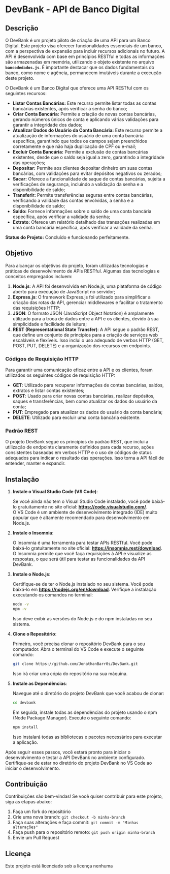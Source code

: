 # DevBank - API de Banco Digital

## Descrição

O DevBank é um projeto piloto de criação de uma API para um Banco Digital. Este projeto visa oferecer funcionalidades essenciais de um banco, com a perspectiva de expansão para incluir recursos adicionais no futuro. A API é desenvolvida com base em princípios RESTful e todas as informações são armazenadas em memória, utilizando o objeto existente no arquivo **`bancodedados.js`**. É importante destacar que os dados fundamentais do banco, como nome e agência, permanecem imutáveis durante a execução deste projeto.

O DevBank é um Banco Digital que oferece uma API RESTful com os seguintes recursos:

- **Listar Contas Bancárias:** Este recurso permite listar todas as contas bancárias existentes, após verificar a senha do banco;
- **Criar Conta Bancária:** Permite a criação de novas contas bancárias, gerando números únicos de conta e aplicando várias validações para garantir a integridade dos dados;
- **Atualizar Dados do Usuário da Conta Bancária:** Este recurso permite a atualização de informações do usuário de uma conta bancária específica, garantindo que todos os campos sejam preenchidos corretamente e que não haja duplicação de CPF ou e-mail;
- **Excluir Conta Bancária:** Permite a exclusão de contas bancárias existentes, desde que o saldo seja igual a zero, garantindo a integridade das operações;
- **Depositar:** Permite aos clientes depositar dinheiro em suas contas bancárias, com validações para evitar depósitos negativos ou zerados;
- **Sacar:** Oferece a funcionalidade de saque de contas bancárias, sujeita a verificações de segurança, incluindo a validação da senha e a disponibilidade de saldo;
- **Transferir:** Permite transferências seguras entre contas bancárias, verificando a validade das contas envolvidas, a senha e a disponibilidade de saldo;
- **Saldo:** Fornece informações sobre o saldo de uma conta bancária específica, após verificar a validade da senha;
- **Extrato:** Oferece um relatório detalhado das transações realizadas em uma conta bancária específica, após verificar a validade da senha.

**Status do Projeto:** Concluído e funcionando perfeitamente.

## Objetivo

Para alcançar os objetivos do projeto, foram utilizadas tecnologias e práticas de desenvolvimento de APIs RESTful. Algumas das tecnologias e conceitos empregados incluem:

1. **Node.js**: A API foi desenvolvida em Node.js, uma plataforma de código aberto para execução de JavaScript no servidor;
2. **Express.js**: O framework Express.js foi utilizado para simplificar a criação das rotas da API, gerenciar middlewares e facilitar o tratamento das requisições HTTP;
3. **JSON**: O formato JSON (JavaScript Object Notation) é amplamente utilizado para a troca de dados entre a API e os clientes, devido à sua simplicidade e facilidade de leitura;
4. **REST (Representational State Transfer)**: A API segue o padrão REST, que define um conjunto de princípios para a criação de serviços web escaláveis e flexíveis. Isso inclui o uso adequado de verbos HTTP (GET, POST, PUT, DELETE) e a organização dos recursos em endpoints.

### **Códigos de Requisição HTTP**

Para garantir uma comunicação eficaz entre a API e os clientes, foram utilizados os seguintes códigos de requisição HTTP:

- **GET**: Utilizado para recuperar informações de contas bancárias, saldos, extratos e listar contas existentes;
- **POST**: Usado para criar novas contas bancárias, realizar depósitos, saques e transferências, bem como atualizar os dados do usuário da conta;
- **PUT**: Empregado para atualizar os dados do usuário da conta bancária;
- **DELETE**: Utilizado para excluir uma conta bancária existente.

### **Padrão REST**

O projeto DevBank segue os princípios do padrão REST, que inclui a utilização de endpoints claramente definidos para cada recurso, ações consistentes baseadas em verbos HTTP e o uso de códigos de status adequados para indicar o resultado das operações. Isso torna a API fácil de entender, manter e expandir.

## Instalação

1. **Instale o Visual Studio Code (VS Code)**:
    
    Se você ainda não tem o Visual Studio Code instalado, você pode baixá-lo gratuitamente no site oficial: **https://code.visualstudio.com/**.    
    O VS Code é um ambiente de desenvolvimento integrado (IDE) muito popular que é altamente recomendado para desenvolvimento em Node.js.
    
2. **Instale o Insomnia**:
    
    O Insomnia é uma ferramenta para testar APIs RESTful. Você pode baixá-lo gratuitamente no site oficial: **https://insomnia.rest/download**.    
    O Insomnia permite que você faça requisições à API e visualize as respostas, o que será útil para testar as funcionalidades da API DevBank.

3. **Instale o Node.js**:

    Certifique-se de ter o Node.js instalado no seu sistema. Você pode baixá-lo em **https://nodejs.org/en/download**. Verifique a instalação executando os comandos no terminal:

     ```bash
    node -v
    npm -v
     ```
    Isso deve exibir as versões do Node.js e do npm instaladas no seu sistema.

   
4. **Clone o Repositório**:
    
    Primeiro, você precisa clonar o repositório DevBank para o seu computador. Abra o terminal do VS Code e execute o seguinte comando:
    
    ```bash
    git clone https://github.com/JonathanBarr0s/DevBank.git
    ```
    
    Isso irá criar uma cópia do repositório na sua máquina.
    
5. **Instale as Dependências**:
    
    Navegue até o diretório do projeto DevBank que você acabou de clonar:
    
    ```bash
    cd devbank
    ```
    
    Em seguida, instale todas as dependências do projeto usando o npm (Node Package Manager). Execute o seguinte comando:
    
    ```bash
    npm install    
    ```
    
    Isso instalará todas as bibliotecas e pacotes necessários para executar a aplicação.
    
    

Após seguir esses passos, você estará pronto para iniciar o desenvolvimento e testar a API DevBank no ambiente configurado. Certifique-se de estar no diretório do projeto DevBank no VS Code ao iniciar o desenvolvimento.






## Contribuição
Contribuições são bem-vindas! Se você quiser contribuir para este projeto, siga as etapas abaixo:
1. Faça um fork do repositório
2. Crie uma nova branch: `git checkout -b minha-branch`
3. Faça suas alterações e faça commit: `git commit -m "Minhas alterações"`
4. Faça push para o repositório remoto: `git push origin minha-branch`
5. Envie um Pull Request

## Licença
Este projeto está licenciado sob a licença nenhuma
